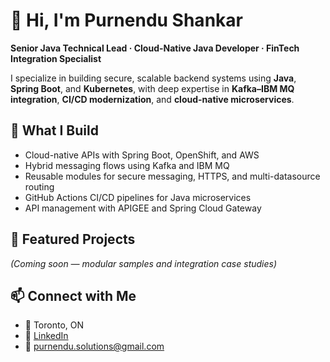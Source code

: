 # 👋 Hi, I'm Purnendu Shankar

**Senior Java Technical Lead · Cloud-Native Java Developer · FinTech Integration Specialist**

I specialize in building secure, scalable backend systems using **Java**, **Spring Boot**, and **Kubernetes**, with deep expertise in **Kafka–IBM MQ integration**, **CI/CD modernization**, and **cloud-native microservices**.

## 🔧 What I Build
- Cloud-native APIs with Spring Boot, OpenShift, and AWS
- Hybrid messaging flows using Kafka and IBM MQ
- Reusable modules for secure messaging, HTTPS, and multi-datasource routing
- GitHub Actions CI/CD pipelines for Java microservices
- API management with APIGEE and Spring Cloud Gateway

## 📁 Featured Projects
*(Coming soon — modular samples and integration case studies)*

## 📫 Connect with Me
- 📍 Toronto, ON  
- 🔗 [LinkedIn](https://www.linkedin.com/in/spurnendu/)  
- 📧 purnendu.solutions@gmail.com
